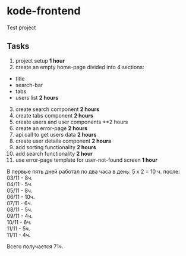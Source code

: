 # kode-frontend

Test project

## Tasks

1. project setup
   **1 hour**
2. create an empty home-page divided into 4 sections:

- title
- search-bar
- tabs
- users list
  **2 hours**

3. create search component
   **2 hours**
4. create tabs component
   **2 hours**
5. create users and user components
   \*\*2 hours
6. create an error-page
   **2 hours**
7. api call to get users data
   **2 hours**
8. create user details component
   **2 hours**
9. add sorting functionality
   **2 hours**
10. add search functionality
    **2 hour**
11. use error-page template for user-not-found screen
    **1 hour**

В первые пять дней работал по два часа в день: 5 x 2 = 10 ч.
после:    
03/11 - 8ч.  
04/11 - 5ч.  
05/11 - 8ч.  
06/11 - 10ч.  
07/11 - 6ч.  
08/11 - 5ч.  
09/11 - 4ч.  
10/11 - 6ч.  
11/11 - 5ч.  
11/11 - 4ч.  
  
Всего получается 71ч.
